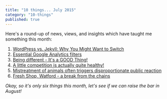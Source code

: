 ```yaml
---
title: "10 things... July 2015"
category: "10-things"
published: true
---
```


Here's a round-up of news, views, and insights which have taught me something this month:

  1. [WordPress vs. Jekyll: Why You Might Want to Switch](http://www.sitepoint.com/wordpress-vs-jekyll-might-want-make-switch/)
  2. [Essential Google Analytics filters](http://www.netcel.com/digital-insight-analysis/google-analytics-essential-top-filters/)
  3. [Being different - It's a GOOD Thing!](http://www.soultravelers3.com/2013/03/being-different-its-a-good-thing.html)
  4. [A little competition is actually quite healthy!](https://strava.com/athletes/10014778/)
  5. [Mistreatment of animals often triggers disproportionate public reaction](http://mic.com/articles/123095/one-tweet-shows-the-different-response-between-cecil-the-lion-and-sandra-bland)
  6. [Fresh Shop, Watford - a break from the chains](https://www.facebook.com/freshfshop)

_Okay, so it's only six things this month, let's see if we can raise the bar in August!_
